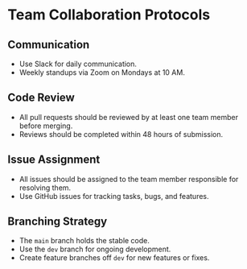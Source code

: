 # Team Collaboration Protocols

## Communication
- Use Slack for daily communication.
- Weekly standups via Zoom on Mondays at 10 AM.

## Code Review
- All pull requests should be reviewed by at least one team member before merging.
- Reviews should be completed within 48 hours of submission.

## Issue Assignment
- All issues should be assigned to the team member responsible for resolving them.
- Use GitHub issues for tracking tasks, bugs, and features.

## Branching Strategy
- The `main` branch holds the stable code.
- Use the `dev` branch for ongoing development.
- Create feature branches off `dev` for new features or fixes.
